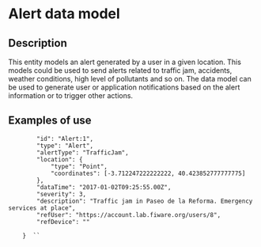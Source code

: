 # Alert data model

## Description
This entity models an alert generated by a user in a given location. This models could be used to send alerts related to traffic jam, accidents, weather conditions, high level of pollutants and so on.
The data model can be used to generate user or application notifications based on the alert information or to trigger other actions.

## Examples of use
```	{
		"id": "Alert:1",
		"type": "Alert",
		"alertType": "TrafficJam",
		"location": {
			"type": "Point",
			"coordinates": [-3.712247222222222, 40.423852777777775]
		},
		"dataTime": "2017-01-02T09:25:55.00Z",
		"severity": 3,
		"description": "Traffic jam in Paseo de la Reforma. Emergency services at place",
		"refUser": "https://account.lab.fiware.org/users/8",
		"refDevice": ""
		
	}  ``
